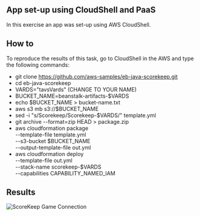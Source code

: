 ## App set-up using CloudShell and PaaS
In this exercise an app was set-up using AWS CloudShell.

## How to
To reproduce the results of this task, go to CloudShell in the AWS and type the following 
commands:
- git clone https://github.com/aws-samples/eb-java-scorekeep.git
- cd eb-java-scorekeep
- VARDS="tavsVards" (CHANGE TO YOUR NAME)
- BUCKET_NAME=beanstalk-artifacts-$VARDS
- echo $BUCKET_NAME > bucket-name.txt
- aws s3 mb s3://$BUCKET_NAME
- sed -i "s/Scorekeep/Scorekeep-$VARDS/" template.yml
- git archive --format=zip HEAD > package.zip
- aws cloudformation package \
    --template-file template.yml \
    --s3-bucket $BUCKET_NAME \
    --output-template-file out.yml
- aws cloudformation deploy \
    --template-file out.yml \
    --stack-name scorekeep-$VARDS \
    --capabilities CAPABILITY_NAMED_IAM

## Results
![ScoreKeep Game Connection](https://ibb.co/L0FCzCr)
